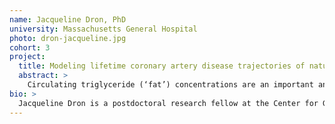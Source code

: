 ```yaml
---
name: Jacqueline Dron, PhD
university: Massachusetts General Hospital
photo: dron-jacqueline.jpg
cohort: 3
project:
  title: Modeling lifetime coronary artery disease trajectories of naturally occurring DNA variation linked to low circulating triglycerides
  abstract: >
    Circulating triglyceride (‘fat’) concentrations are an important and causal driver of coronary artery disease, which is rising globally in step with the obesity epidemic. Our team has led efforts to identify individuals with inborn protection from high triglyceride levels via a single DNA mutation of large-effect (‘monogenic’) or the cumulative impact of many variants (‘polygenic’). Here, I propose to model longitudinal trajectories of triglyceride concentrations and coronary artery disease according to these factors, using whole-genome sequencing data from 56,203 individuals across 13 TOPMed cohorts. Beyond the scientific innovation of this proposed work and reflecting a deep commitment to the BDC ecosystem, I will build scalable and shareable analytic pipelines that will be generalizable to the genomics community.
bio: >
  Jacqueline Dron is a postdoctoral research fellow at the Center for Genomic Medicine at Massachusetts General Hospital, in the lab of Dr. Amit Khera. Her research focuses on leveraging genetic and non-genetic data to identify subtypes and new pathways driving risk of coronary artery disease, as well as better understanding classical risk factors, such as lipids. Here, Dr. Dron’s proposed research will characterize the monogenic and polygenic determinants underlying triglyceride levels by exploring genome-wide polygenic scores and polygenic modifications to loss-of-function variants.
---
```

